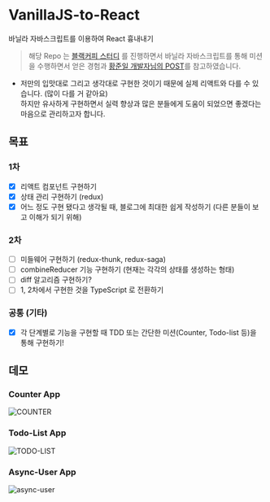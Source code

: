 # VanillaJS-to-React

바닐라 자바스크립트를 이용하여 React 흉내내기

> 해당 Repo 는 [블랙커피 스터디](https://edu.nextstep.camp/) 를 진행하면서 바닐라 자바스크립트를 통해 미션을 수행하면서 얻은 경험과 [황준일 개발자님의 POST](https://junilhwang.github.io/TIL/Javascript/Design/Vanilla-JS-Component/)를 참고하였습니다.

- 저만의 입맛대로 그리고 생각대로 구현한 것이기 때문에 실제 리액트와 다를 수 있습니다. (많이 다를 거 같아요)  
  하지만 유사하게 구현하면서 실력 향상과 많은 분들에게 도움이 되었으면 좋겠다는 마음으로 관리하고자 합니다.

## 목표

### 1차

- [x] 리액트 컴포넌트 구현하기
- [x] 상태 관리 구현하기 (redux)
- [x] 어느 정도 구현 됐다고 생각될 때, 블로그에 최대한 쉽게 작성하기 (다른 분들이 보고 이해가 되기 위해)

### 2차

- [ ] 미들웨어 구현하기 (redux-thunk, redux-saga)
- [ ] combineReducer 기능 구현하기 (현재는 각각의 상태를 생성하는 형태)
- [ ] diff 알고리즘 구현하기?
- [ ] 1, 2차에서 구현한 것을 TypeScript 로 전환하기

### 공통 (기타)

- [x] 각 단계별로 기능을 구현할 때 TDD 또는 간단한 미션(Counter, Todo-list 등)을 통해 구현하기!

## 데모

### Counter App

![COUNTER](https://user-images.githubusercontent.com/45627868/128938545-a1441df7-7819-4d50-8e4d-69452d977428.gif)

### Todo-List App

![TODO-LIST](https://user-images.githubusercontent.com/45627868/128938133-c6d2605a-7e94-4a0d-8c1e-ac26ce94f55b.gif)

### Async-User App

![async-user](https://user-images.githubusercontent.com/45627868/130328694-4fd87c5a-8f12-47e6-b419-c51af7e122a4.gif)
